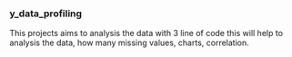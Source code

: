 ### y_data_profiling

This projects aims to analysis the data with 3 line of code
this will help to analysis the data, how many missing values, charts, correlation.


